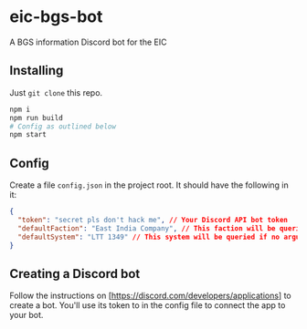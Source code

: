 # eic-bgs-bot
A BGS information Discord bot for the EIC

## Installing
Just `git clone` this repo.

```bash
npm i
npm run build
# Config as outlined below
npm start
```

## Config

Create a file `config.json` in the project root. It should have the following in it:

```json
{
  "token": "secret pls don't hack me", // Your Discord API bot token
  "defaultFaction": "East India Company", // This faction will be queried if no arguments are provided to the 'faction' command.
  "defaultSystem": "LTT 1349" // This system will be queried if no arguments are provided to the 'system' command.
}
```

## Creating a Discord bot
Follow the instructions on [https://discord.com/developers/applications] to create a bot. You'll use its token to in the config file to connect the app to your bot.
